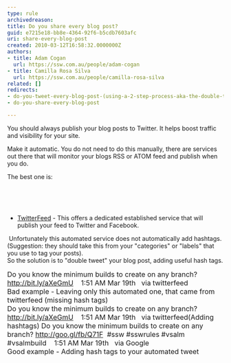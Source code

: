 ```yaml
---
type: rule
archivedreason: 
title: Do you share every blog post?
guid: e7215e18-bb8e-4364-92f6-b5cdb7603afc
uri: share-every-blog-post
created: 2010-03-12T16:58:32.0000000Z
authors:
- title: Adam Cogan
  url: https://ssw.com.au/people/adam-cogan
- title: Camilla Rosa Silva
  url: https://ssw.com.au/people/camilla-rosa-silva
related: []
redirects:
- do-you-tweet-every-blog-post-(using-a-2-step-process-aka-the-double-tweet)
- do-you-share-every-blog-post

---
```




  <p>You should always publish your blog posts to Twitter. It helps boost traffic and visibility for your site.</p>
<p>Make it automatic. You do not need to do this manually, there are services out there that will monitor your blogs RSS or ATOM feed and publish when you do.</p>
<p>The best one is&#58;</p>

<br><excerpt class='endintro'></excerpt><br>
&#160;
<ul>
    <li><a shape="rect" href="http&#58;//twitterfeed.com/" target="_blank">TwitterFeed</a> - This offers a dedicated established service that will publish your feed to Twitter and Facebook. </li>
</ul>
<p>&#160;Unfortunately this automated service does not automatically add hashtags. (Suggestion&#58; they should take this from your &quot;categories&quot; or &quot;labels&quot; that you use to tag your posts).<br>
So the solution is to &quot;double tweet&quot; your blog post, adding useful hash tags.<br>
</p>
<p><font class="ms-rteCustom-GreyBox" size="+0">Do you know the minimum builds to create on any branch? <a href="http&#58;//bit.ly/aXeGmU">http&#58;//bit.ly/aXeGmU</a>&#160;&#160;&#160; 1&#58;51 AM Mar 19th&#160;&#160; via twitterfeed<br>
</font><font class="ms-rteCustom-FigureBad" size="+0">Bad example - Leaving only this automated one, that came from twitterfeed (missing hash tags) </font><br>
<font class="ms-rteCustom-GreyBox" size="+0">Do you know the minimum builds to create on any branch? <a href="http&#58;//bit.ly/aXeGmU">http&#58;//bit.ly/aXeGmU</a>&#160;&#160;&#160; 1&#58;51 AM Mar 19th&#160;&#160; via twitterfeed(Adding hashtags) Do you know the minimum builds to create on any branch? <a href="http&#58;//goo.gl/fb/Q71F">http&#58;//goo.gl/fb/Q71F</a>&#160; #ssw #sswrules #vsalm #vsalmbuild&#160;&#160;&#160; 1&#58;51 AM Mar 19th&#160;&#160; via Google<br>
</font><font class="ms-rteCustom-FigureGood" size="+0">Good example - Adding hash tags to your automated tweet </font>&#160;</p>



